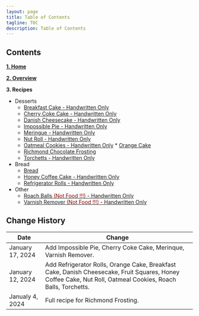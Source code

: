 ```yaml
---
layout: page
title: Table of Contents
tagline: TOC
description: Table of Contents
---
```


## Contents

**[1. Home](index.md)**

**[2. Overview](overview.md)**

**3. Recipes**

  * Desserts
      * [Breakfast Cake - Handwritten Only](./recipes/desserts/breakfastcake.md)
      * [Cherry Coke Cake - Handwritten Only](./recipes/desserts/cherrycokecake.md)
      * [Danish Cheesecake - Handwritten Only](./recipes/desserts/danishcheesecake.md)
      * [Impossible Pie - Handwritten Only](./recipes/desserts/impossiblepie.md)
      * [Meringue - Handwritten Only](./recipes/desserts/meringue.md)
      * [Nut Roll - Handwritten Only](./recipes/desserts/nutroll.md)
      * [Oatmeal Cookies - Handwritten Only](./recipes/desserts/oatmealcookies.md)      * [Orange Cake](./recipes/desserts/orangecake.md)
      * [Richmond Chocolate Frosting](./recipes/desserts/richmond.md)
      * [Torchetts - Handwritten Only](./recipes/desserts/torchetts.md)
  * Bread
      * [Bread](./recipes/bread/bread.md)
      * [Honey Coffee Cake - Handwritten Only](./recipes/bread/honeycoffeecake.md)
      * [Refrigerator Rolls - Handwritten Only](./recipes/bread/refrigrolls.md)
  * Other
      * [Roach Balls <font color=darkred>(Not Food !!!)</font> - Handwritten Only](./recipes/other/roachballs.md)
      * [Varnish Remover <font color=darkred>(Not Food !!!)</font> - Handwritten Only](./recipes/other/varnishremover.md)


## Change History

Date | Change
---|---
January 17, 2024 | Add Impossible Pie, Cherry Coke Cake, Merinque, Varnish Remover.
January 12, 2024 | Add Refrigerator Rolls, Orange Cake, Breakfast Cake, Danish Cheesecake, Fruit Squares, Honey Coffee Cake, Nut Roll, Oatmeal Cookies, Roach Balls, Torchetts.
Janualy 4, 2024 | Full recipe for Richmond Frosting.
